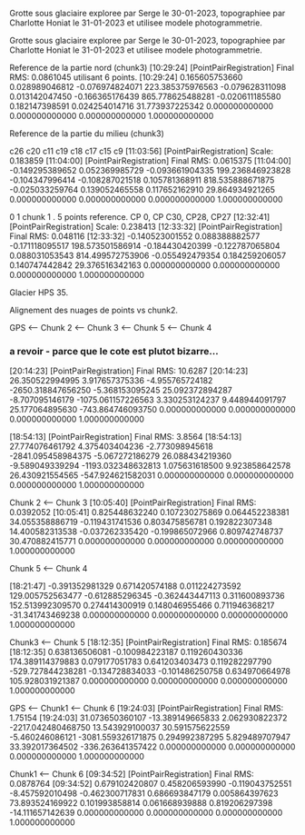 Grotte sous glaciaire exploree par Serge le 30-01-2023, topographiee par Charlotte Honiat le 31-01-2023 et utilisee modele photogrammetrie.

Grotte sous glaciaire exploree par Serge le 30-01-2023, topographiee par Charlotte Honiat le 31-01-2023 et utilisee modele photogrammetrie.


Reference de la partie nord (chunk3) 
[10:29:24] [PointPairRegistration] Final RMS: 0.0861045 utilisant 6 points.
[10:29:24] 0.165605753660 0.028989046812 -0.076974824071 223.385375976563
-0.079628311098 0.013142047450 -0.166365176439 865.778625488281
-0.020611185580 0.182147398591 0.024254014716 31.773937225342
0.000000000000 0.000000000000 0.000000000000 1.000000000000

Reference de la partie du milieu (chunk3) 

c26 c20 c11 c19 c18 c17 c15 c9
[11:03:56] [PointPairRegistration] Scale: 0.183859
[11:04:00] [PointPairRegistration] Final RMS: 0.0615375
[11:04:00] -0.149295389652 0.052369985729 -0.093661904335 199.236846923828
-0.104347996414 -0.108287021518 0.105781368911 818.535888671875
-0.025033259764 0.139052465558 0.117652162910 29.864934921265
0.000000000000 0.000000000000 0.000000000000 1.000000000000


0 1
chunk 1 . 5 points reference. CP 0, CP C30, CP28, CP27 
[12:32:41] [PointPairRegistration] Scale: 0.238413
[12:33:32] [PointPairRegistration] Final RMS: 0.048116
[12:33:32] -0.140523001552 0.088388882577 -0.171118095517 198.573501586914
-0.184430420399 -0.122787065804 0.088031053543 814.499572753906
-0.055492479354 0.184259206057 0.140747442842 29.376516342163
0.000000000000 0.000000000000 0.000000000000 1.000000000000


Glacier HPS 35. 

Alignement des nuages de points vs chunk2. 

GPS <-- Chunk 2 <-- Chunk 3  <-- Chunk 5 <-- Chunk 4 
### a revoir - parce que le cote est plutot bizarre... 

[20:14:23] [PointPairRegistration] Final RMS: 10.6287
[20:14:23] 26.350522994995 3.917657375336 -4.955765724182 -2650.318847656250
-5.368153095245 25.092372894287 -8.707095146179 -1075.061157226563
3.330253124237 9.448944091797 25.177064895630 -743.864746093750
0.000000000000 0.000000000000 0.000000000000 1.000000000000

[18:54:13] [PointPairRegistration] Final RMS: 3.8564
[18:54:13] 27.774076461792 4.375403404236 -2.773098945618 -2841.095458984375
-5.067272186279 26.088434219360 -9.589049339294 -1193.032348632813
1.075631618500 9.923858642578 26.430921554565 -547.924621582031
0.000000000000 0.000000000000 0.000000000000 1.000000000000

Chunk 2 <-- Chunk 3 
[10:05:40] [PointPairRegistration] Final RMS: 0.0392052
[10:05:41] 0.825448632240 0.107230275869 0.064452238381 34.055358886719
-0.119431741536 0.803475856781 0.192822307348 14.400582313538
-0.037262335420 -0.199865072966 0.809742748737 30.470882415771
0.000000000000 0.000000000000 0.000000000000 1.000000000000

Chunk 5 <-- Chunk 4 

[18:21:47] -0.391352981329 0.671420574188 0.011224273592 129.005752563477
-0.612885296345 -0.362443447113 0.311600893736 152.513992309570
0.274414300919 0.148046955466 0.711946368217 -31.341743469238
0.000000000000 0.000000000000 0.000000000000 1.000000000000

Chunk3 <-- Chunk 5
[18:12:35] [PointPairRegistration] Final RMS: 0.185674
[18:12:35] 0.638136506081 -0.100984223187 0.119260430336 174.389114379883
0.079177051783 0.641203403473 0.119282297790 -529.727844238281
-0.134728834033 -0.101486250758 0.634970664978 105.928031921387
0.000000000000 0.000000000000 0.000000000000 1.000000000000


GPS <-- Chunk1 <-- Chunk 6
[19:24:03] [PointPairRegistration] Final RMS: 1.75154
[19:24:03] 31.073650360107 -13.389149665833 2.062930822372 -2217.042480468750
13.543929100037 30.591575622559 -5.460246086121 -3081.559326171875
0.294992387295 5.829489707947 33.392017364502 -336.263641357422
0.000000000000 0.000000000000 0.000000000000 1.000000000000

 Chunk1 <-- Chunk 6
[09:34:52] [PointPairRegistration] Final RMS: 0.0878764
[09:34:52] 0.679102420807 0.458206593990 -0.119043752551 -8.457592010498
-0.462300717831 0.686693847179 0.005864397623 73.893524169922
0.101993858814 0.061668939888 0.819206297398 -14.111657142639
0.000000000000 0.000000000000 0.000000000000 1.000000000000